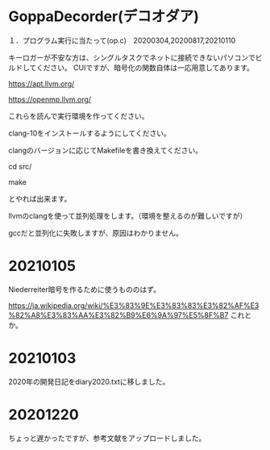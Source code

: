 # GoppaDecorder(デコオダア)

１．プログラム実行に当たって(op.c)　20200304,20200817,20210110

キーロガーが不安な方は、シングルタスクでネットに接続できないパソコンでビルドしてください。
CUIですが、暗号化の関数自体は一応用意してあります。

https://apt.llvm.org/

https://openmp.llvm.org/

これらを読んで実行環境を作ってください。

clang-10をインストールするようにしてください。

clangのバージョンに応じてMakefileを書き換えてください。

cd src/

make

とやれば出来ます。

llvmのclangを使って並列処理をします。（環境を整えるのが難しいですが）

gccだと並列化に失敗しますが、原因はわかりません。

# 20210105

Niederreiter暗号を作るために使うもののはず。

https://ja.wikipedia.org/wiki/%E3%83%9E%E3%83%83%E3%82%AF%E3%82%A8%E3%83%AA%E3%82%B9%E6%9A%97%E5%8F%B7
これとか。

# 20210103

2020年の開発日記をdiary2020.txtに移しました。

# 20201220

ちょっと遅かったですが、参考文献をアップロードしました。


